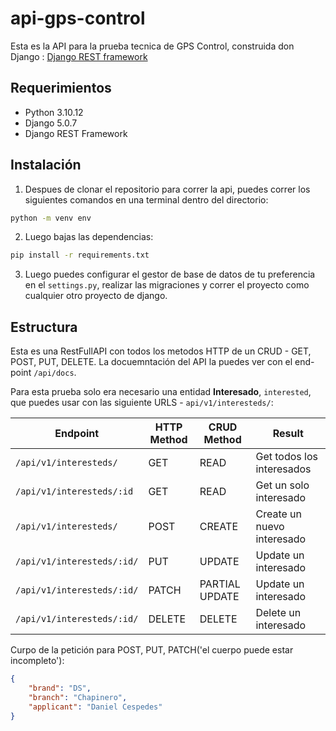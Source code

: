 # api-gps-control

Esta es la API para la prueba tecnica de GPS Control, construida don Django : [Django REST framework](http://www.django-rest-framework.org/)

## Requerimientos
- Python 3.10.12
- Django 5.0.7
- Django REST Framework

## Instalación
1. Despues de clonar el repositorio para correr la api, puedes correr los siguientes comandos en una terminal dentro del directorio:

```bash
python -m venv env
```

2. Luego bajas las dependencias:
```bash
pip install -r requirements.txt
```

3. Luego puedes configurar el gestor de base de datos de tu preferencia en el `settings.py`, realizar las migraciones y correr el proyecto como cualquier otro proyecto de django.


## Estructura
Esta es una RestFullAPI con todos los metodos HTTP de un CRUD - GET, POST, PUT, DELETE. La docuemntación del API la puedes ver con el end-point `/api/docs`.

Para esta prueba solo era necesario una entidad **Interesado**, `interested`, que puedes usar con las siguiente URLS - `api/v1/interesteds/`:

Endpoint |HTTP Method | CRUD Method | Result
-- | -- |-- |--
`/api/v1/interesteds/` | GET | READ | Get todos los interesados
`/api/v1/interesteds/:id` | GET | READ | Get un solo interesado
`/api/v1/interesteds/`| POST | CREATE | Create un nuevo interesado
`/api/v1/interesteds/:id/` | PUT | UPDATE | Update un interesado
`/api/v1/interesteds/:id/` | PATCH | PARTIAL UPDATE | Update un interesado
`/api/v1/interesteds/:id/` | DELETE | DELETE | Delete un interesado

Curpo de la petición para POST, PUT, PATCH('el cuerpo puede estar incompleto'):
```json
{
    "brand": "DS",
    "branch": "Chapinero",
    "applicant": "Daniel Cespedes"
}
```